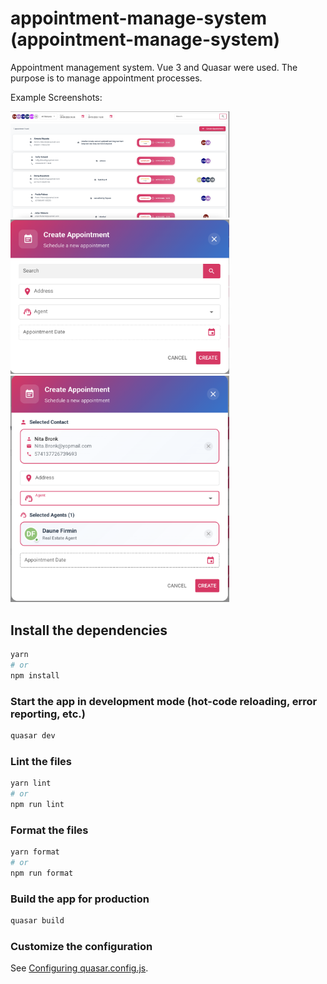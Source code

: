 # appointment-manage-system (appointment-manage-system)

Appointment management system. Vue 3 and Quasar were used.
The purpose is to manage appointment processes.

Example Screenshots:

<img src="src/assets/appoinment_list.png" alt="Appoinment List" width="350"/>
<img src="src/assets/create_dialog.png" alt="Create Appoinment Dialog" width="350"/>
<img src="src/assets/create_dialog_selected.png" alt="Selected Data on Create Appoinment Dialog" width="350"/>

## Install the dependencies

```bash
yarn
# or
npm install
```

### Start the app in development mode (hot-code reloading, error reporting, etc.)

```bash
quasar dev
```

### Lint the files

```bash
yarn lint
# or
npm run lint
```

### Format the files

```bash
yarn format
# or
npm run format
```

### Build the app for production

```bash
quasar build
```

### Customize the configuration

See [Configuring quasar.config.js](https://v2.quasar.dev/quasar-cli-vite/quasar-config-js).
